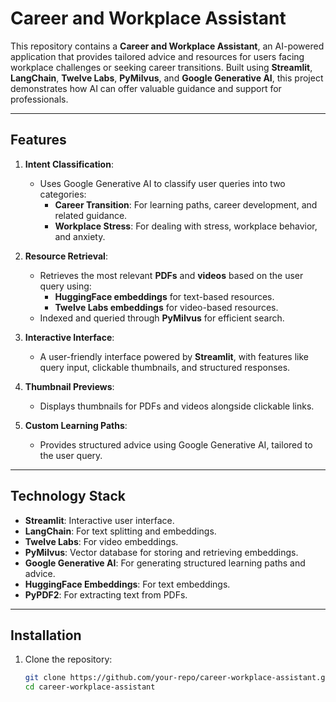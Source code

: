 # Career and Workplace Assistant

This repository contains a **Career and Workplace Assistant**, an AI-powered application that provides tailored advice and resources for users facing workplace challenges or seeking career transitions. Built using **Streamlit**, **LangChain**, **Twelve Labs**, **PyMilvus**, and **Google Generative AI**, this project demonstrates how AI can offer valuable guidance and support for professionals.

---

## Features

1. **Intent Classification**:
   - Uses Google Generative AI to classify user queries into two categories:
     - **Career Transition**: For learning paths, career development, and related guidance.
     - **Workplace Stress**: For dealing with stress, workplace behavior, and anxiety.

2. **Resource Retrieval**:
   - Retrieves the most relevant **PDFs** and **videos** based on the user query using:
     - **HuggingFace embeddings** for text-based resources.
     - **Twelve Labs embeddings** for video-based resources.
   - Indexed and queried through **PyMilvus** for efficient search.

3. **Interactive Interface**:
   - A user-friendly interface powered by **Streamlit**, with features like query input, clickable thumbnails, and structured responses.

4. **Thumbnail Previews**:
   - Displays thumbnails for PDFs and videos alongside clickable links.

5. **Custom Learning Paths**:
   - Provides structured advice using Google Generative AI, tailored to the user query.

---

## Technology Stack

- **Streamlit**: Interactive user interface.
- **LangChain**: For text splitting and embeddings.
- **Twelve Labs**: For video embeddings.
- **PyMilvus**: Vector database for storing and retrieving embeddings.
- **Google Generative AI**: For generating structured learning paths and advice.
- **HuggingFace Embeddings**: For text embeddings.
- **PyPDF2**: For extracting text from PDFs.

---

## Installation

1. Clone the repository:
   ```bash
   git clone https://github.com/your-repo/career-workplace-assistant.git
   cd career-workplace-assistant
